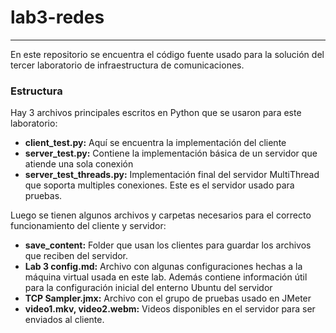 # lab3-redes
---
En este repositorio se encuentra el código fuente usado para la solución del tercer laboratorio de infraestructura de comunicaciones.

### Estructura 
Hay 3 archivos principales escritos en Python que se usaron para este laboratorio: 

* **client_test.py:** Aquí se encuentra la implementación del cliente
* **server_test.py:** Contiene la implementación básica de un servidor que atiende una sola conexión
* **server_test_threads.py:** Implementación final del servidor MultiThread que soporta multiples conexiones. Este es el servidor usado para pruebas.

Luego se tienen algunos archivos y carpetas necesarios para el correcto funcionamiento del cliente y servidor:

* **save_content:** Folder que usan los clientes para guardar los archivos que reciben del servidor.
* **Lab 3 config.md:** Archivo con algunas configuraciones hechas a la máquina virtual usada en este lab. Además contiene información útil para la configuración inicial del enterno Ubuntu del servidor
* **TCP Sampler.jmx:** Archivo con el grupo de pruebas usado en JMeter
* **video1.mkv, video2.webm:** Videos disponibles en el servidor para ser enviados al cliente.



